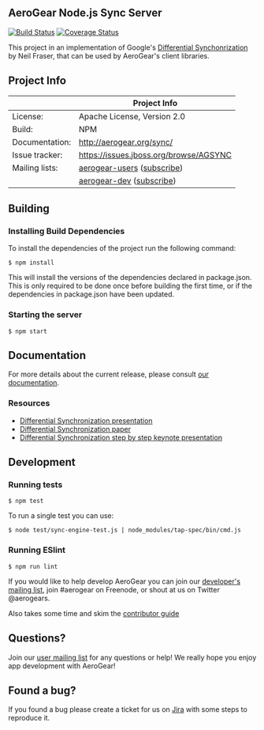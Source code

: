 ## AeroGear Node.js Sync Server 

[![Build Status](https://api.travis-ci.org/aerogear/aerogear-nodejs-sync-server.svg?branch=master)](https://travis-ci.org/aerogear/aerogear-nodejs-sync-server)
[![Coverage Status](https://coveralls.io/repos/github/aerogear/aerogear-nodejs-sync-server/badge.svg?branch=master)](https://coveralls.io/github/aerogear/aerogear-nodejs-sync-server?branch=master)

This project in an implementation of Google's [Differential Synchonrization](http://research.google.com/pubs/pub35605.html) 
by Neil Fraser, that can be used by AeroGear's client libraries.

## Project Info

|                 | Project Info  |
| --------------- | ------------- |
| License:        | Apache License, Version 2.0  |
| Build:          | NPM  |
| Documentation:  | http://aerogear.org/sync/  |
| Issue tracker:  | https://issues.jboss.org/browse/AGSYNC  |
| Mailing lists:  | [aerogear-users](http://aerogear-users.1116366.n5.nabble.com/) ([subscribe](https://lists.jboss.org/mailman/listinfo/aerogear-users))  |
|                 | [aerogear-dev](http://aerogear-dev.1069024.n5.nabble.com/) ([subscribe](https://lists.jboss.org/mailman/listinfo/aerogear-dev))  |

## Building

### Installing Build Dependencies
To install the dependencies of the project run the following command:

    $ npm install

This will install the versions of the dependencies declared in package.json. This is only required to be done once before
building the first time, or if the dependencies in package.json have been updated.


### Starting the server

    $ npm start

## Documentation

For more details about the current release, please consult [our documentation](http://aerogear.org/sync).

### Resources
* [Differential Synchronization presentation](https://www.youtube.com/watch?v=S2Hp_1jqpY8)
* [Differential Synchronization paper](http://research.google.com/pubs/pub35605.html)
* [Differential Synchronization step by step keynote presentation](https://www.icloud.com/iw/#keynote/BAKHgqmqd5ETPe9ebKyBhSINoBo1QHaNPYeF/diffsync)

## Development

### Running tests

    $ npm test

To run a single test you can use:

    $ node test/sync-engine-test.js | node_modules/tap-spec/bin/cmd.js

### Running ESlint

    $ npm run lint

If you would like to help develop AeroGear you can join our [developer's mailing list](https://lists.jboss.org/mailman/listinfo/aerogear-dev), join #aerogear on Freenode, or shout at us on Twitter @aerogears.

Also takes some time and skim the [contributor guide](http://aerogear.org/docs/guides/Contributing/)

## Questions?

Join our [user mailing list](https://lists.jboss.org/mailman/listinfo/aerogear-users) for any questions or help! We really hope you enjoy app development with AeroGear!

## Found a bug?

If you found a bug please create a ticket for us on [Jira](https://issues.jboss.org/browse/AGSYNC) with some steps to reproduce it.

